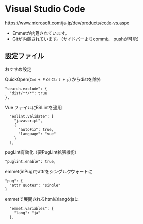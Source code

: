 # Visual Studio Code

https://www.microsoft.com/ja-jp/dev/products/code-vs.aspx

- Emmetが内蔵されています。
- Gitが内蔵されています。（サイドバーよりcommit、 pushが可能）

## 設定ファイル

おすすめ設定

QuickOpen(`Cmd + P` or `Ctrl + p`) からdistを除外

```
"search.exclude": {
  "dist/**/*": true
},
```

Vue ファイルにESLintを適用  
```
  "eslint.validate": [
    "javascript",
    {
      "autoFix": true,
      "language": "vue"
    }
  ],
```

pugLint有効化（要PugLint拡張機能）
```
"puglint.enable": true,
```

emmet(inPug)でattrをシングルクウォートに
```
"pug": {
  "attr_quotes": "single"
}
```
emmetで展開されるhtmlのlangをjaに
```
  "emmet.variables": {
    "lang": "ja"
  },
```